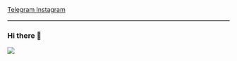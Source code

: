 
<table border="1"> 
        <a href="https://t.me/didar088">Telegram </a>
        <a href="https://instagram.com/notdidar08">Instagram </a>
</table>




### Hi there 👋
![](http://github-profile-summary-cards.vercel.app/api/cards/profile-details?username=didar08&theme=2077)





<!--
**didar08/didar08** is a ✨ _special_ ✨ repository because its `README.md` (this file) appears on your GitHub profile.

Here are some ideas to get you started:

- 🔭 I’m currently working on ...
- 🌱 I’m currently learning ...
- 👯 I’m looking to collaborate on ...
- 🤔 I’m looking for help with ...
- 💬 Ask me about ...
- 📫 How to reach me: ...
- 😄 Pronouns: ...
- ⚡ Fun fact: ...
-->
